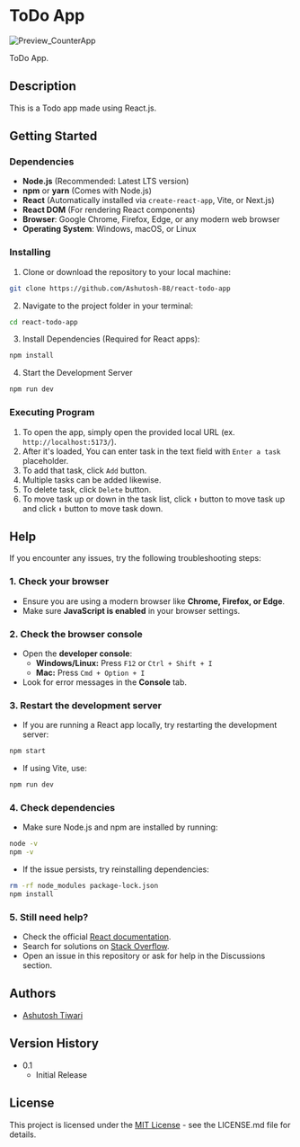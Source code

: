 # ToDo App

![Preview_CounterApp](./src/assets/previewCounterApp.png)

ToDo App.

## Description

This is a Todo app made using React.js.

## Getting Started

### Dependencies

- **Node.js** (Recommended: Latest LTS version)
- **npm** or **yarn** (Comes with Node.js)
- **React** (Automatically installed via `create-react-app`, Vite, or Next.js)
- **React DOM** (For rendering React components)
- **Browser**: Google Chrome, Firefox, Edge, or any modern web browser
- **Operating System**: Windows, macOS, or Linux

### Installing

1. Clone or download the repository to your local machine:

```sh
git clone https://github.com/Ashutosh-88/react-todo-app
```

2. Navigate to the project folder in your terminal:

```sh
cd react-todo-app
```

3. Install Dependencies (Required for React apps):

```sh
npm install
```

4. Start the Development Server

```sh
npm run dev
```

### Executing Program

1. To open the app, simply open the provided local URL (ex. `http://localhost:5173/`).
2. After it's loaded, You can enter task in the text field with `Enter a task` placeholder.
3. To add that task, click `Add` button.
4. Multiple tasks can be added likewise.
5. To delete task, click `Delete` button.
6. To move task up or down in the task list, click `⬆` button to move task up and click `⬇` button to move task down.

## Help

If you encounter any issues, try the following troubleshooting steps:

### 1. Check your browser

- Ensure you are using a modern browser like **Chrome, Firefox, or Edge**.
- Make sure **JavaScript is enabled** in your browser settings.

### 2. Check the browser console

- Open the **developer console**:
  - **Windows/Linux:** Press `F12` or `Ctrl + Shift + I`
  - **Mac:** Press `Cmd + Option + I`
- Look for error messages in the **Console** tab.

### 3. Restart the development server

- If you are running a React app locally, try restarting the development server:

```sh
npm start
```

- If using Vite, use:

```sh
npm run dev
```

### 4. Check dependencies

- Make sure Node.js and npm are installed by running:

```sh
node -v
npm -v
```

- If the issue persists, try reinstalling dependencies:

```sh
rm -rf node_modules package-lock.json
npm install
```

### 5. Still need help?

- Check the official [React documentation](https://react.dev/).
- Search for solutions on [Stack Overflow](https://stackoverflow.com/questions).
- Open an issue in this repository or ask for help in the Discussions section.

## Authors

- [Ashutosh Tiwari](https://www.linkedin.com/in/ashutosh-tiwari-70b504190/)

## Version History

- 0.1
  - Initial Release

## License

This project is licensed under the [MIT License](https://opensource.org/licenses/MIT) - see the LICENSE.md file for details.
